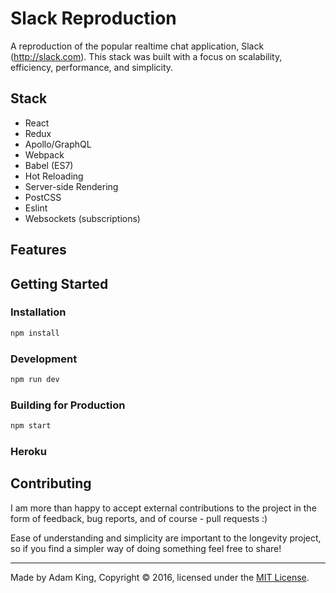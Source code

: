# Slack Reproduction
A reproduction of the popular realtime chat application, Slack (http://slack.com). This stack was built with a focus on scalability, efficiency, performance, and simplicity.

## Stack
- React
- Redux
- Apollo/GraphQL
- Webpack
- Babel (ES7)
- Hot Reloading
- Server-side Rendering
- PostCSS
- Eslint
- Websockets (subscriptions)

## Features

## Getting Started
### Installation
```bash
npm install
```

### Development
```bash
npm run dev
```

### Building for Production
```bash
npm start
```

### Heroku

## Contributing
I am more than happy to accept external contributions to the project in the form of feedback, bug reports, and of course - pull requests :)

Ease of understanding and simplicity are important to the longevity project, so if you find a simpler way of doing something feel free to share!

--- 

Made by Adam King, Copyright © 2016, licensed under the [MIT License](https://github.com/adamjking3/Slack-Reproduction/blob/master/LICENSE).
